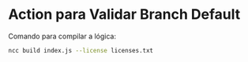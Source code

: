 # Action para Validar Branch Default

Comando para compilar a lógica:
```bash
ncc build index.js --license licenses.txt
```